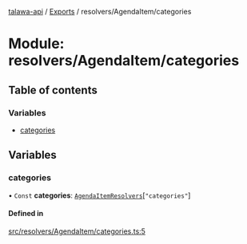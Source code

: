 [talawa-api](../README.md) / [Exports](../modules.md) / resolvers/AgendaItem/categories

# Module: resolvers/AgendaItem/categories

## Table of contents

### Variables

- [categories](resolvers_AgendaItem_categories.md#categories)

## Variables

### categories

• `Const` **categories**: [`AgendaItemResolvers`](types_generatedGraphQLTypes.md#agendaitemresolvers)[``"categories"``]

#### Defined in

[src/resolvers/AgendaItem/categories.ts:5](https://github.com/PalisadoesFoundation/talawa-api/blob/53234da/src/resolvers/AgendaItem/categories.ts#L5)
